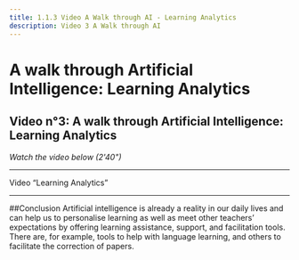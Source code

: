 ```yaml
---
title: 1.1.3 Video A Walk through AI - Learning Analytics
description: Video 3 A Walk through AI
---
```


# A walk through Artificial Intelligence: Learning Analytics
## Video n°3: A walk through Artificial Intelligence: Learning Analytics
*Watch the video below (2'40")*


----------

Video “Learning Analytics”

-----------

##Conclusion
Artificial intelligence is already a reality in our daily lives and can help us to personalise learning as well as meet other teachers’ expectations by offering learning assistance, support, and facilitation tools. There are, for example, tools to help with language learning, and others to facilitate the correction of papers.
